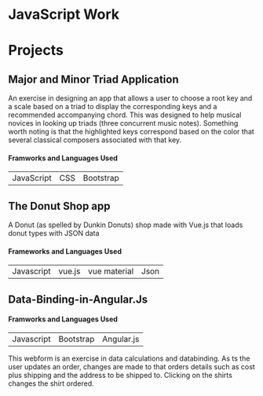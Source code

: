 # JavaScript Work

<h1>Projects</h1>
<h2>Major and Minor Triad Application</h2>
<p>
An exercise in designing an app that allows a user to choose a root key and a scale based on a triad to display the corresponding 
keys and a recommended accompanying chord. This was designed to help musical novices in looking up triads (three concurrent music notes). 
Something worth noting is that the highlighted keys correspond based on the color that several classical composers associated with 
that key.
</p>
<h4>Framworks and Languages Used<h4>
<table>
  <tr>
    <td>JavaScript</td>
    <td>CSS</td>
    <td>Bootstrap</td>
  </tr>
</table>
 
<h2>The Donut Shop app</h2>
 A Donut (as spelled by Dunkin Donuts) shop made with Vue.js that loads donut types with JSON data
<h4>Frameworks and Languages Used<h4>
<table>
  <tr>
    <td>Javascript</td>
    <td>vue.js</td>
    <td>vue material</td>
    <td>Json</td>
  </tr>
</table>

<h2>Data-Binding-in-Angular.Js</h2>
<h4>Framworks and Languages Used</h4>
<table>
  <tr>
    <td>Javascript</td>
    <td>Bootstrap</td>
    <td>Angular.js</td>
  </tr>
</table>

<p>
  This webform is an exercise in data calculations and databinding. As ts the user updates an order, changes are made to that orders 
  details such as cost plus shipping and the address to be shipped to. Clicking on the shirts changes the shirt ordered. 
</p>


